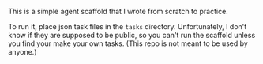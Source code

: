 This is a simple agent scaffold that I wrote from scratch to practice.

To run it, place json task files in the `tasks` directory.
Unfortunately, I don't know if they are supposed to be public, so you can't run the scaffold unless you find your make your own tasks.
(This repo is not meant to be used by anyone.)
